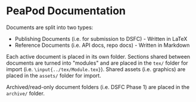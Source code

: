 # PeaPod Documentation

Documents are split into two types:
- Publishing Documents (i.e. for submission to DSFC) - Written in LaTeX
- Reference Documents (i.e. API docs, repo docs) - Written in Markdown

Each active document is placed in its own folder. Sections shared between documents are turned into "modules" and are placed in the `tex/` folder for import (i.e. `\input{../tex/Module.tex}`). Shared assets (i.e. graphics) are placed in the `assets/` folder for import. 

Archived/read-only document folders (i.e. DSFC Phase 1) are placed in the `archive/` folder.